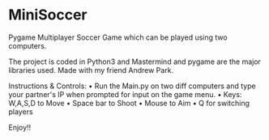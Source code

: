 # MiniSoccer
Pygame Multiplayer Soccer Game which can be played using two computers.

The project is coded in Python3 and Mastermind and pygame are the major libraries used.
Made with my friend Andrew Park.

Instructions & Controls:
• Run the Main.py on two diff computers and type your partner's IP when prompted for input on the game menu.
• Keys: W,A,S,D to Move
• Space bar to Shoot
• Mouse to Aim
• Q for switching players

Enjoy!!

